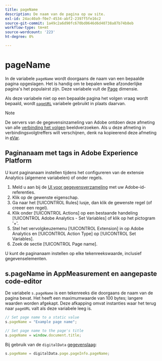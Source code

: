 ```yaml
---
title: pageName
description: De naam van de pagina op uw site.
exl-id: 24ac40a9-f0e7-4534-abf2-2397f5fe16c2
source-git-commit: 1a49c2a6d90fc670bd0646d6d40738a87b74b8eb
workflow-type: tm+mt
source-wordcount: '223'
ht-degree: 0%

---
```


# pageName

In de variabele `pageName` wordt doorgaans de naam van een bepaalde pagina opgeslagen. Het is handig om te bepalen welke afzonderlijke pagina&#39;s het populairst zijn. Deze variabele vult de [Page](/help/components/dimensions/page.md) dimensie.

Als deze variabele niet op een bepaalde pagina het volgen vraag wordt bepaald, wordt [`pageURL`](pageurl.md) variabele gebruikt in plaats daarvan.

>[!NOTE]
>
>De servers van de gegevensinzameling van Adobe ontdoen deze afmeting van alle [verbinding het volgen](/help/implement/vars/functions/tl-method.md) beeldverzoeken. Als u deze afmeting in verbindingsvolgtreffers wilt verschijnen, denk na kopieerend deze afmeting in [eVar](evar.md).

## Paginanaam met tags in Adobe Experience Platform

U kunt paginanaam instellen tijdens het configureren van de extensie Analytics (algemene variabelen) of onder regels.

1. Meld u aan bij de [UI voor gegevensverzameling](https://experience.adobe.com/data-collection) met uw Adobe-id-referenties.
2. Klik op de gewenste eigenschap.
3. Ga naar het [!UICONTROL Rules] lusje, dan klik de gewenste regel (of creeer een regel).
4. Klik onder [!UICONTROL Actions] op een bestaande handeling [!UICONTROL Adobe Analytics - Set Variables] of klik op het pictogram &#39;+&#39;.
5. Stel het vervolgkeuzemenu [!UICONTROL Extension] in op Adobe Analytics en [!UICONTROL Action Type] op [!UICONTROL Set Variables].
6. Zoek de sectie [!UICONTROL Page name].

U kunt de paginanaam instellen op elke tekenreekswaarde, inclusief gegevenselementen.

## s.pageName in AppMeasurement en aangepaste code-editor

De variabele `s.pageName` is een tekenreeks die doorgaans de naam van de pagina bevat. Het heeft een maximumwaarde van 100 bytes; langere waarden worden afgekapt. Deze afkapping omvat instanties waar het terug naar `pageURL` valt als deze variabele leeg is.

```js
// Set page name to a static value
s.pageName = "Example page name";

// Set page name to the page's title
s.pageName = window.document.title;
```

Bij gebruik van de `digitalData` [gegevenslaag](../../prepare/data-layer.md):

```js
s.pageName = digitalData.page.pageInfo.pageName;
```

